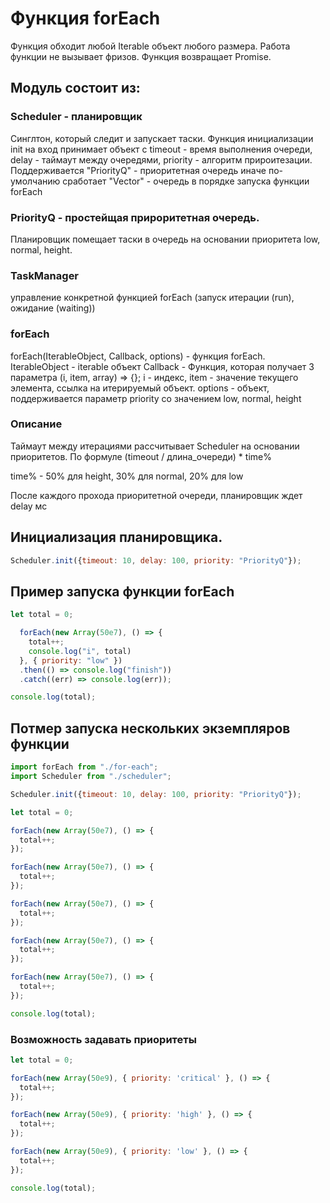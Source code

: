 # Функция forEach

Функция обходит любой Iterable объект любого размера. Работа функции не вызывает фризов. Функция возвращает Promise.

## Модуль состоит из:

### Scheduler - планировщик

Синглтон, который следит и запускает таски. Функция инициализации init на вход принимает объект с 
timeout - время выполнения очереди, delay - таймаут между очередями, priority - алгоритм прироитезации. Поддерживается "PriorityQ" - приоритетная очередь иначе по-умолчанию сработает "Vector" - очередь в порядке запуска функции forEach

### PriorityQ - простейщая прироритетная очередь.

Планировщик помещает таски в очередь на основании приоритета low, normal, height.

### TaskManager

управление конкретной функцией forEach (запуск итерации (run), ожидание (waiting))

### forEach

forEach(IterableObject, Callback, options) - функция forEach.
IterableObject - iterable объект
Callback - Функция, которая получает 3 параметра (i, item, array) => {}; i - индекс, item - значение текущего элемента, ссылка на итерируемый объект.
options - объект, поддерживается параметр priority со значением low, normal, height

### Описание

Таймаут между итерациями рассчитывает Scheduler на основании приоритетов. По формуле (timeout / длина_очереди) * time%

time% - 50% для height, 30% для normal, 20% для low

После каждого прохода приоритетной очереди, планировщик ждет delay мс

## Инициализация планировщика. 

```js
Scheduler.init({timeout: 10, delay: 100, priority: "PriorityQ"});
```

## Пример запуска функции forEach

```js
let total = 0;

  forEach(new Array(50e7), () => {
    total++;
    console.log("i", total)
  }, { priority: "low" })
  .then(() => console.log("finish"))
  .catch((err) => console.log(err));

console.log(total);
```

## Потмер запуска нескольких экземпляров функции

```js
import forEach from "./for-each";
import Scheduler from "./scheduler";

Scheduler.init({timeout: 10, delay: 100, priority: "PriorityQ"});

let total = 0;

forEach(new Array(50e7), () => {
  total++;
});

forEach(new Array(50e7), () => {
  total++;
});

forEach(new Array(50e7), () => {
  total++;
});

forEach(new Array(50e7), () => {
  total++;
});

forEach(new Array(50e7), () => {
  total++;
});

console.log(total);
```

### Возможность задавать приоритеты

```js
let total = 0;

forEach(new Array(50e9), { priority: 'critical' }, () => {
  total++;
});

forEach(new Array(50e9), { priority: 'high' }, () => {
  total++;
});

forEach(new Array(50e9), { priority: 'low' }, () => {
  total++;
});

console.log(total);
```
